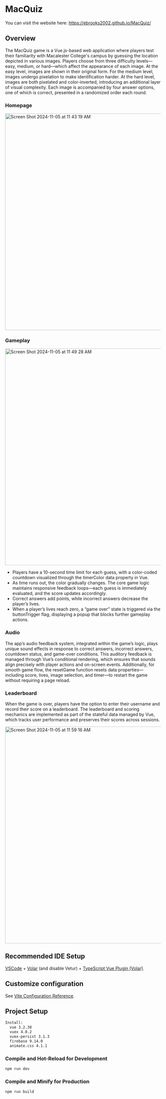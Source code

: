 # MacQuiz
You can visit the website here: https://ebrooks2002.github.io/MacQuiz/

## Overview
The MacQuiz game is a Vue.js-based web application where players test their familiarity with Macalester College's campus by guessing the location depicted in various images. Players choose from three difficulty levels—easy, medium, or hard—which affect the appearance of each image. At the easy level, images are shown in their original form. For the medium level, images undergo pixelation to make identification harder. At the hard level, images are both pixelated and color-inverted, introducing an additional layer of visual complexity. Each image is accompanied by four answer options, one of which is correct, presented in a randomized order each round.

### Homepage
<img width="700" alt="Screen Shot 2024-11-05 at 11 43 19 AM" src="https://github.com/user-attachments/assets/aa48ed1c-6062-451a-b44b-41fec70d4c1d">

### Gameplay
<img width="700" alt="Screen Shot 2024-11-05 at 11 49 28 AM" src="https://github.com/user-attachments/assets/aac68c74-dc25-4300-a122-9a823cd0bf08">

- Players have a 10-second time limit for each guess, with a color-coded countdown visualized through the timerColor data property in Vue.
- As time runs out, the color gradually changes. The core game logic maintains responsive feedback loops—each guess is immediately evaluated, and the score updates accordingly. 
- Correct answers add points, while incorrect answers decrease the player’s lives.
- When a player’s lives reach zero, a “game over” state is triggered via the buttonTrigger flag, displaying a popup that blocks further gameplay actions.

### Audio
The app’s audio feedback system, integrated within the game’s logic, plays unique sound effects in response to correct answers, incorrect answers, countdown status, and game-over conditions. This auditory feedback is managed through Vue’s conditional rendering, which ensures that sounds align precisely with player actions and on-screen events. Additionally, for smooth game flow, the resetGame function resets data properties—including score, lives, image selection, and timer—to restart the game without requiring a page reload.

### Leaderboard
When the game is over, players have the option to enter their username and record their score on a leaderboard. The leaderboard and scoring mechanics are implemented as part of the stateful data managed by Vue, which tracks user performance and preserves their scores across sessions. 

<img width="700" alt="Screen Shot 2024-11-05 at 11 59 16 AM" src="https://github.com/user-attachments/assets/dcf3a179-4e34-4e5b-8461-41541f5e70fd">

## Recommended IDE Setup

[VSCode](https://code.visualstudio.com/) + [Volar](https://marketplace.visualstudio.com/items?itemName=Vue.volar) (and disable Vetur) + [TypeScript Vue Plugin (Volar)](https://marketplace.visualstudio.com/items?itemName=Vue.vscode-typescript-vue-plugin).

## Customize configuration

See [Vite Configuration Reference](https://vitejs.dev/config/).

## Project Setup

```sh
Install:
  vue 3.2.38
  vuex 4.0.2
  vuex-persist 3.1.3
  firebase 9.14.0
  animate.css 4.1.1
```

### Compile and Hot-Reload for Development

```sh
npm run dev
```

### Compile and Minify for Production

```sh
npm run build
```
